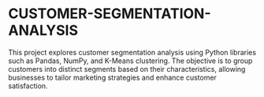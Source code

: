 # CUSTOMER-SEGMENTATION-ANALYSIS

 This project explores customer segmentation analysis using Python libraries such as Pandas, NumPy, and K-Means clustering. The objective is to group customers into distinct segments based on their characteristics, allowing businesses to tailor marketing strategies and enhance customer satisfaction.
